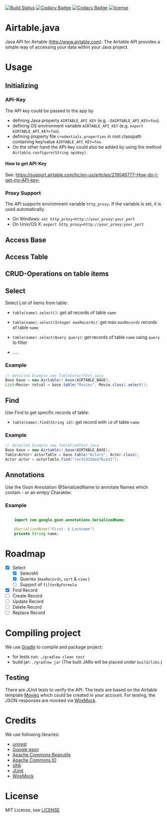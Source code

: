 [![Build Status](https://travis-ci.org/Sybit-Education/airtable.java.svg?branch=master)](https://travis-ci.org/Sybit-Education/airtable.java)
[![Codacy Badge](https://api.codacy.com/project/badge/Grade/25c71982881d40eeb1517e65827f5c62)](https://www.codacy.com/app/stritti/airtable-java?utm_source=github.com&utm_medium=referral&utm_content=Sybit-Education/airtable.java&utm_campaign=badger)
[![Codacy Badge](https://api.codacy.com/project/badge/Coverage/25c71982881d40eeb1517e65827f5c62)](https://www.codacy.com/app/Sybit-Education/airtable-java?utm_source=github.com&amp;utm_medium=referral&amp;utm_content=Sybit-Education/airtable.java&amp;utm_campaign=Badge_Coverage)
[![license](https://img.shields.io/github/license/mashape/apistatus.svg)](LICENSE)


# Airtable.java

Java API for Airtable (http://www.airtable.com). The Airtable API provides a simple way of accessing your data within your Java project.


# Usage

## Initializing

### API-Key
The API key could be passed to the app by 
+ defining Java property `AIRTABLE_API_KEY` (e.g. `-DAIRTABLE_API_KEY=foo`).
+ defining OS environment variable `AIRTABLE_API_KEY` (e.g. `export AIRTABLE_API_KEY=foo`).
+ defining property file `credentials.properties` in root classpath containing key/value `AIRTABLE_API_KEY=foo`.
+ On the other hand the API-key could also be added by using the method `Airtable.configure(String apiKey)`.

#### How to get API-Key
See: https://support.airtable.com/hc/en-us/articles/219046777-How-do-I-get-my-API-key-

### Proxy Support
The API supports environment variable `http_proxy`. If the variable is set, it is used automatically.

* On Windows: `set http_proxy=http://your_proxy:your_port`
* On Unix/OS X: `export http_proxy=http://your_proxy:your_port`

## Access Base

## Access Table 

## CRUD-Operations on table items

## Select
Select List of items from table:

+ `table(name).select()`: get all records of table `name`
+ `table(name).select(Integer maxRecords)`: get max `maxRecords` records of table `name`
+ `table(name).select(Query query)`: get records of table `name` using `query` to filter

+ `...`

### Example
```Java
// detailed Example see TableSelectTest.java
Base base = new Airtable().base(AIRTABLE_BASE);
List<Movie> retval = base.table("Movies", Movie.class).select();
```

## Find
Use Find to get specific records of table:

+ `table(name).find(String id)`: get record with `id` of table `name`

### Example
```Java
// detailed Example see TableFindTest.java
Base base = new Airtable().base(AIRTABLE_BASE);
Table<Actor> actorTable = base.table("Actors", Actor.class);
Actor actor = actorTable.find("rec514228ed76ced1");
```

## Annotations

Use the Gson Annotation @SerializedName to annotate Names which contain - or an emtpy Charakter.

### Example
```Java

    import com.google.gson.annotations.SerializedName;

    @SerializedName("First- & Lastname")
    private String name;
```

# Roadmap

+ [x] Select
  + [x] SelectAll
  + [x] Queries (`maxRecords`, `sort` & `view` )
  + [ ] Support of `filterByFormula`
+ [x] Find Record
+ [ ] Create Record
+ [ ] Update Record
+ [ ] Delete Record
+ [ ] Replace Record

# Compiling project
We use [Gradle](https://gradle.org) to compile and package project:

+ for tests run: `./gradlew clean test`
+ build jar: `./gradlew jar` (The built JARs will be placed under `build/libs`.)

## Testing
There are JUnit tests to verify the API.
The tests are based on the Airtable template [Movies](https://airtable.com/templates/groups-clubs-and-hobbies/exprTnrH3YV8Vv9BI/favorite-movies
) which could be created in your account.
For testing, the JSON-responses are mocked via [WireMock](http://wiremock.org/). 

# Credits
We use following libraries:

+ [unirest](http://unirest.io/java.html)
+ [Google gson](https://github.com/google/gson)
+ [Apache Commons Beanutils](http://commons.apache.org/proper/commons-beanutils/)
+ [Apache Commons IO](http://commons.apache.org/proper/commons-io/)
+ [slf4j](https://www.slf4j.org)
+ [JUnit](http://junit.org)
+ [WireMock](http://wiremock.org/)

# License

MIT License, see [LICENSE](LICENSE)


